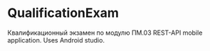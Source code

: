 # QualificationExam
Квалификационный экзамен по модулю ПМ.03
REST-API mobile application.
Uses Android studio.
